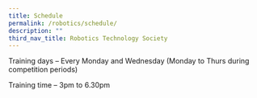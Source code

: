 ```yaml
---
title: Schedule
permalink: /robotics/schedule/
description: ""
third_nav_title: Robotics Technology Society
---
```

Training days – Every Monday and Wednesday (Monday to Thurs during competition periods)

Training time – 3pm to 6.30pm